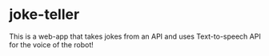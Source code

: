# joke-teller
This is a web-app that takes jokes from an API and uses Text-to-speech API for the voice of the robot!
